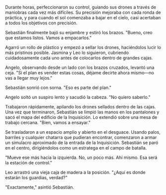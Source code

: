 Durante horas, perfeccionaron su control, guiando sus drones a través de maniobras cada vez más difíciles. Su precisión mejoraba con cada ronda de práctica, y para cuando el sol comenzaba a bajar en el cielo, casi acertaban a todos los objetivos con precisión.

Sebastián finalmente bajó su enjambre y estiró los brazos. "Bueno, creo que estamos listos. Vamos a empacarlos."

Agarró un rollo de plástico y empezó a sellar los drones, haciéndolos lucir lo más prístinos posible. Jasmina y Leo lo siguieron, cubriendo cuidadosamente cada uno antes de colocarlos dentro de grandes cajas.

Angelo, observando desde un lado con los brazos cruzados, levantó una ceja. "Si el plan es vender estas cosas, déjame decirte ahora mismo—no vas a llegar muy lejos."

Sebastián sonrió con sorna. "Eso es parte del plan."

Angelo soltó un suspiro lento y sacudió la cabeza. "No quiero saberlo."

Trabajaron rápidamente, apilando los drones sellados dentro de las cajas. Una vez que terminaron, Sebastián se limpió las manos en los pantalones y sacó el mapa del edificio de la Inquisición. Lo extendió sobre una mesa de trabajo cercana. "Bien, vamos a ensayar."

Se trasladaron a un espacio amplio y abierto en el desguace. Usando palos, barriles y cualquier chatarra que pudieran encontrar, comenzaron a armar un simulacro aproximado de la entrada de la Inquisición. Sebastián se paró en el centro, dirigiéndolos como un estratega en el campo de batalla.

"Mueve ese más hacia la izquierda. No, un poco más. Ahí mismo. Esa será la estación de control."

Leo arrastró una vieja caja de madera a la posición. "¿Aquí es donde estarán los guardias, verdad?"

"Exactamente," asintió Sebastián.